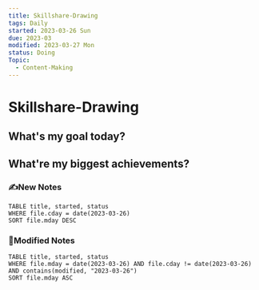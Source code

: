 ```yaml
---
title: Skillshare-Drawing
tags: Daily
started: 2023-03-26 Sun
due: 2023-03
modified: 2023-03-27 Mon
status: Doing
Topic:
  - Content-Making
---
```

# Skillshare-Drawing
## What's my goal today?


## What're my biggest achievements?
### ✍️New Notes

```dataview
TABLE title, started, status
WHERE file.cday = date(2023-03-26)
SORT file.mday DESC
```

### 📝Modified Notes

```dataview
TABLE title, started, status
WHERE file.mday = date(2023-03-26) AND file.cday != date(2023-03-26) AND contains(modified, "2023-03-26")
SORT file.mday ASC
```